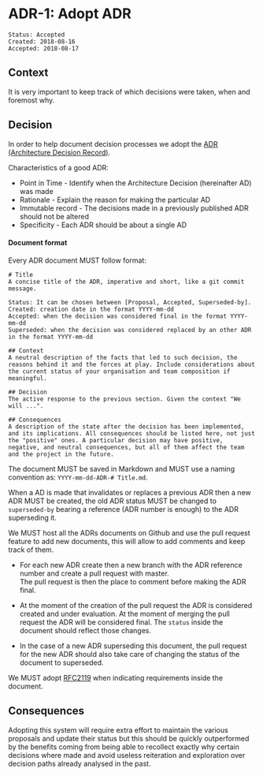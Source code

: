 # ADR-1: Adopt ADR
```
Status: Accepted
Created: 2018-08-16
Accepted: 2018-08-17
```
## Context
It is very important to keep track of which decisions were taken, when and foremost why.  
## Decision
In order to help document decision processes we adopt the [ADR (Architecture Decision Record)](https://github.com/joelparkerhenderson/architecture_decision_record).

Characteristics of a good ADR:  
- Point in Time - Identify when the Architecture Decision (hereinafter AD) was made
- Rationale - Explain the reason for making the particular AD
- Immutable record - The decisions made in a previously published ADR should not be altered
- Specificity - Each ADR should be about a single AD

#### Document format
Every ADR document MUST follow format:
```
# Title
A concise title of the ADR, imperative and short, like a git commit message.  

Status: It can be chosen between [Proposal, Accepted, Superseded-by].
Created: creation date in the format YYYY-mm-dd
Accepted: when the decision was considered final in the format YYYY-mm-dd
Superseded: when the decision was considered replaced by an other ADR in the format YYYY-mm-dd

## Context
A neutral description of the facts that led to such decision, the reasons behind it and the forces at play. Include considerations about the current status of your organisation and team composition if meaningful.

## Decision
The active response to the previous section. Given the context "We will ...".

## Consequences
A description of the state after the decision has been implemented, and its implications. All consequences should be listed here, not just the "positive" ones. A particular decision may have positive, negative, and neutral consequences, but all of them affect the team and the project in the future.
```

The document MUST be saved in Markdown and MUST use a naming convention as: `YYYY-mm-dd-ADR-# Title.md`.  

When a AD is made that invalidates or replaces a previous ADR then a new ADR MUST be created, the old ADR status MUST be changed to `superseded-by` bearing a reference (ADR number is enough) to the ADR superseding it.

We MUST host all the ADRs documents on Github and use the pull request feature to add new documents, this will allow to add comments and keep track of them.

- For each new ADR create then a new branch with the ADR reference number and create a pull request with master.  
The pull request is then the place to comment before making the ADR final.

- At the moment of the creation of the pull request the ADR is considered created and under evaluation. At the moment of  merging the pull request the ADR will be considered final. The `status` inside the document should reflect those changes.

- In the case of a new ADR superseding this document, the pull request for the new ADR should also take care of changing the status of the document to superseded.

We MUST adopt [RFC2119](https://www.ietf.org/rfc/rfc2119.txt) when indicating requirements inside the document.

## Consequences
Adopting this system will require extra effort to maintain the various proposals and update their status but this should be quickly outperformed by the benefits coming from being able to recollect exactly why certain decisions where made and avoid useless reiteration and exploration over decision paths already analysed in the past.
